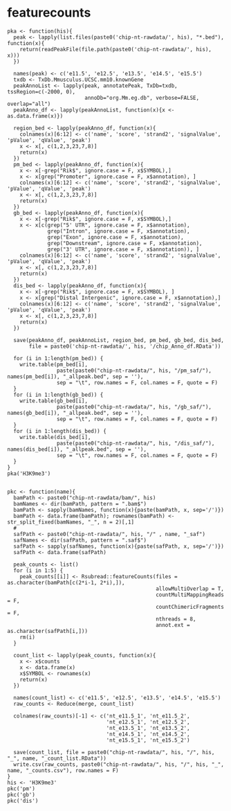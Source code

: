 # featurecounts

    pka <- function(his){
      peak <- lapply(list.files(paste0('chip-nt-rawdata/', his), "*.bed"), function(x){
        return(readPeakFile(file.path(paste0('chip-nt-rawdata/', his), x)))
      })

      names(peak) <- c('e11.5', 'e12.5', 'e13.5', 'e14.5', 'e15.5')
      txdb <- TxDb.Mmusculus.UCSC.mm10.knownGene
      peakAnnoList <- lapply(peak, annotatePeak, TxDb=txdb, tssRegion=c(-2000, 0), 
                             annoDb="org.Mm.eg.db", verbose=FALSE, overlap="all")
      peakAnno_df <- lapply(peakAnnoList, function(x){x <- as.data.frame(x)})

      region_bed <- lapply(peakAnno_df, function(x){
        colnames(x)[6:12] <- c('name', 'score', 'strand2', 'signalValue', 'pValue', 'qValue', 'peak')
        x <- x[, c(1,2,3,23,7,8)]
        return(x)
      })
      pm_bed <- lapply(peakAnno_df, function(x){
        x <- x[-grep("Rik$", ignore.case = F, x$SYMBOL),]
        x <- x[grep("Promoter", ignore.case = F, x$annotation), ]
        colnames(x)[6:12] <- c('name', 'score', 'strand2', 'signalValue', 'pValue', 'qValue', 'peak')
        x <- x[, c(1,2,3,23,7,8)]
        return(x)
      })
      gb_bed <- lapply(peakAnno_df, function(x){
        x <- x[-grep("Rik$", ignore.case = F, x$SYMBOL),]
        x <- x[c(grep("5' UTR", ignore.case = F, x$annotation),
                 grep("Intron", ignore.case = F, x$annotation),
                 grep("Exon", ignore.case = F, x$annotation),
                 grep("Downstream", ignore.case = F, x$annotation),
                 grep("3' UTR", ignore.case = F, x$annotation)), ]
        colnames(x)[6:12] <- c('name', 'score', 'strand2', 'signalValue', 'pValue', 'qValue', 'peak')
        x <- x[, c(1,2,3,23,7,8)]
        return(x)
      })
      dis_bed <- lapply(peakAnno_df, function(x){
        x <- x[-grep("Rik$", ignore.case = F, x$SYMBOL), ]
        x <- x[grep("Distal Intergenic", ignore.case = F, x$annotation),]
        colnames(x)[6:12] <- c('name', 'score', 'strand2', 'signalValue', 'pValue', 'qValue', 'peak')
        x <- x[, c(1,2,3,23,7,8)]
        return(x)
      })

      save(peakAnno_df, peakAnnoList, region_bed, pm_bed, gb_bed, dis_bed, 
           file = paste0('chip-nt-rawdata/', his, '/chip_Anno_df.RData'))

      for (i in 1:length(pm_bed)) {
        write.table(pm_bed[i],
                    paste(paste0("chip-nt-rawdata/", his, "/pm_saf/"), names(pm_bed[i]), "_allpeak.bed", sep = ''),
                    sep = "\t", row.names = F, col.names = F, quote = F)
      }
      for (i in 1:length(gb_bed)) {
        write.table(gb_bed[i],
                    paste(paste0("chip-nt-rawdata/", his, "/gb_saf/"), names(gb_bed[i]), "_allpeak.bed", sep = ''),
                    sep = "\t", row.names = F, col.names = F, quote = F)
      }
      for (i in 1:length(dis_bed)) {
        write.table(dis_bed[i],
                    paste(paste0("chip-nt-rawdata/", his, "/dis_saf/"), names(dis_bed[i]), "_allpeak.bed", sep = ''),
                    sep = "\t", row.names = F, col.names = F, quote = F)
      }
    }
    pka('H3K9me3')


    pkc <- function(name){
      bamPath <- paste0("chip-nt-rawdata/bam/", his)
      bamNames <- dir(bamPath, pattern = ".bam$") 
      bamPath <- sapply(bamNames, function(x){paste(bamPath, x, sep='/')})   
      bamPath <- data.frame(bamPath); rownames(bamPath) <- str_split_fixed(bamNames, "_", n = 2)[,1]
      #
      safPath <- paste0("chip-nt-rawdata/", his, "/" , name, "_saf")
      safNames <- dir(safPath, pattern = ".saf$") 
      safPath <- sapply(safNames, function(x){paste(safPath, x, sep='/')})   
      safPath <- data.frame(safPath) 

      peak_counts <- list()
      for (i in 1:5) {
        peak_counts[[i]] <- Rsubread::featureCounts(files = as.character(bamPath[c(2*i-1, 2*i),]),
                                                    allowMultiOverlap = T,
                                                    countMultiMappingReads = F,
                                                    countChimericFragments = F,
                                                    nthreads = 8,
                                                    annot.ext = as.character(safPath[i,]))
        rm(i)
      }

      count_list <- lapply(peak_counts, function(x){
        x <- x$counts
        x <- data.frame(x)
        x$SYMBOL <- rownames(x)
        return(x)
      })

      names(count_list) <- c('e11.5', 'e12.5', 'e13.5', 'e14.5', 'e15.5')
      raw_counts <- Reduce(merge, count_list)

      colnames(raw_counts)[-1] <- c('nt_e11.5_1', 'nt_e11.5_2', 
                                    'nt_e12.5_1', 'nt_e12.5_2', 
                                    'nt_e13.5_1', 'nt_e13.5_2', 
                                    'nt_e14.5_1', 'nt_e14.5_2', 
                                    'nt_e15.5_1', 'nt_e15.5_2')

      save(count_list, file = paste0("chip-nt-rawdata/", his, "/", his, "_", name, "_count_list.RData"))
      write.csv(raw_counts, paste0("chip-nt-rawdata/", his, "/", his, "_", name, "_counts.csv"), row.names = F)
    }
    his <- 'H3K9me3'
    pkc('pm')
    pkc('gb')
    pkc('dis')
